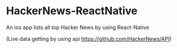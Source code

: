 # HackerNews-ReactNative

An ios app lists all top Hacker News by using React-Native

(Live data getting by using api https://github.com/HackerNews/API)
